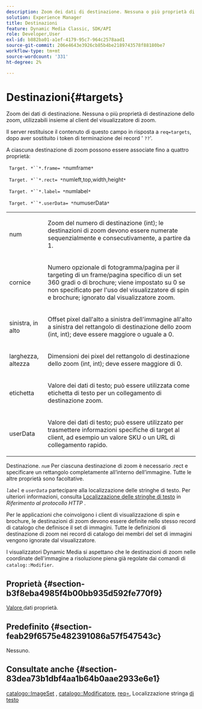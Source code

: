 ```yaml
---
description: Zoom dei dati di destinazione. Nessuna o più proprietà di destinazione dello zoom, utilizzabili insieme al client del visualizzatore di zoom.
solution: Experience Manager
title: Destinazioni
feature: Dynamic Media Classic, SDK/API
role: Developer,User
exl-id: b882ba01-a1ef-4179-95c7-964c2578aad1
source-git-commit: 206e4643e3926cb85b4be2189743578f88180be7
workflow-type: tm+mt
source-wordcount: '331'
ht-degree: 2%

---
```


# Destinazioni{#targets}

Zoom dei dati di destinazione. Nessuna o più proprietà di destinazione dello zoom, utilizzabili insieme al client del visualizzatore di zoom.

Il server restituisce il contenuto di questo campo in risposta a `req=targets`, dopo aver sostituito i token di terminazione dei record &#39; `??`&#39;.

A ciascuna destinazione di zoom possono essere associate fino a quattro proprietà:

` Target. *``*.frame= *`numframe`*`

` Target. *``*.rect= *`numleft,top,width,height`*`

` Target. *``*.label= *`numlabel`*`

` Target. *``*.userData= *`numuserData`*`

<table id="simpletable_4C20157A7A444DEB9959B335CAFBAEC8"> 
 <tr class="strow"> 
  <td class="stentry"> <p> <span class="codeph"> <span class="varname"> num  </span> </span> </p> </td> 
  <td class="stentry"> <p>Zoom del numero di destinazione (int); le destinazioni di zoom devono essere numerate sequenzialmente e consecutivamente, a partire da 1. </p> </td> 
 </tr> 
 <tr class="strow"> 
  <td class="stentry"> <p> <span class="codeph"> <span class="varname"> cornice  </span> </span> </p> </td> 
  <td class="stentry"> <p>Numero opzionale di fotogramma/pagina per il targeting di un frame/pagina specifico di un set 360 gradi o di brochure; viene impostato su 0 se non specificato per l'uso del visualizzatore di spin e brochure; ignorato dal visualizzatore zoom. </p> </td> 
 </tr> 
 <tr class="strow"> 
  <td class="stentry"> <p> <span class="codeph"> <span class="varname"> sinistra, in alto  </span> </span> </p> </td> 
  <td class="stentry"> <p>Offset pixel dall'alto a sinistra dell'immagine all'alto a sinistra del rettangolo di destinazione dello zoom (int, int); deve essere maggiore o uguale a 0. </p> </td> 
 </tr> 
 <tr class="strow"> 
  <td class="stentry"> <p> <span class="codeph"> <span class="varname"> larghezza, altezza  </span> </span> </p> </td> 
  <td class="stentry"> <p>Dimensioni dei pixel del rettangolo di destinazione dello zoom (int, int); deve essere maggiore di 0. </p> </td> 
 </tr> 
 <tr class="strow"> 
  <td class="stentry"> <p> <span class="codeph"> <span class="varname"> etichetta  </span> </span> </p> </td> 
  <td class="stentry"> <p>Valore dei dati di testo; può essere utilizzata come etichetta di testo per un collegamento di destinazione zoom. </p> </td> 
 </tr> 
 <tr class="strow"> 
  <td class="stentry"> <p> <span class="codeph"> <span class="varname"> userData  </span> </span> </p> </td> 
  <td class="stentry"> <p>Valore dei dati di testo; può essere utilizzato per trasmettere informazioni specifiche di target al client, ad esempio un valore SKU o un URL di collegamento rapido. </p> </td> 
 </tr> 
</table>

Destinazione. *`num`* Per ciascuna destinazione di zoom è necessario .rect e specificare un rettangolo completamente all’interno dell’immagine. Tutte le altre proprietà sono facoltative.

*`label`* e  *`userData`* partecipare alla localizzazione delle stringhe di testo. Per ulteriori informazioni, consulta [Localizzazione delle stringhe di testo](/help/aem-is-ir-api/is-api/http-ref/image-serving-api-ref/c-http-protocol-reference/c-syntax-and-features/r-text-string-localization.md) in *Riferimento al protocollo HTTP* .

Per le applicazioni che coinvolgono i client di visualizzazione di spin e brochure, le destinazioni di zoom devono essere definite nello stesso record di catalogo che definisce il set di immagini. Tutte le definizioni di destinazione di zoom nei record di catalogo dei membri del set di immagini vengono ignorate dal visualizzatore.

I visualizzatori Dynamic Media si aspettano che le destinazioni di zoom nelle coordinate dell&#39;immagine a risoluzione piena già regolate dai comandi di `catalog::Modifier`.

## Proprietà {#section-b3f8eba4985f4b00bb935d592fe770f9}

[Valore ](/help/aem-is-ir-api/is-api/image-catalog/image-serving-api-ref/c-image-catalog-reference/c-overview/c-common-data-types/r-property-data.md) dati proprietà.

## Predefinito {#section-feab29f6575e482391086a57f547543c}

Nessuno.

## Consultate anche {#section-83dea73b1dbf4aa1b64b0aae2933e6e1}

[catalogo::ImageSet](../../../../../../is-api/image-catalog/image-serving-api-ref/c-image-catalog-reference/c-image-svg-data-reference/c-image-data-reference/r-imageset-cat.md#reference-4764d347afd64afdaede9a74c7565256) ,  [catalogo::Modificatore](../../../../../../is-api/image-catalog/image-serving-api-ref/c-image-catalog-reference/c-image-svg-data-reference/c-image-data-reference/r-modifier-cat.md#reference-d2c6884b3a2248fab81a112d27969834),  [req=](/help/aem-is-ir-api/is-api/http-ref/image-serving-api-ref/c-http-protocol-reference/c-command-reference/r-req/r-req.md), Localizzazione stringa  [di testo](/help/aem-is-ir-api/is-api/http-ref/image-serving-api-ref/c-http-protocol-reference/c-syntax-and-features/r-text-string-localization.md)
